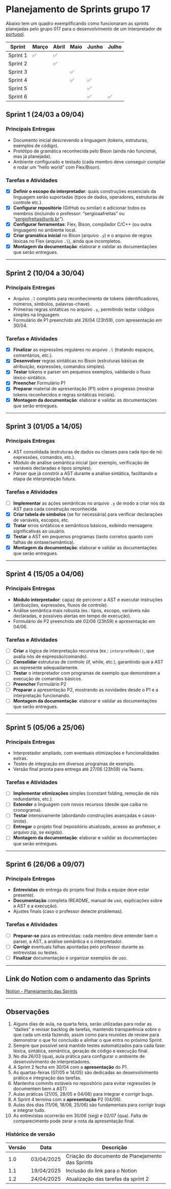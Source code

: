
# Planejamento de Sprints grupo 17

Abaixo tem um quadro exemplificando como funcionaram as sprints planejadas pelo grupo 017 para o desenvolvimento de um interpretador de [portugol](https://portugol.dev/).

|Sprint| Março | Abril | Maio | Junho |Julho |
|--|--|--|--|--|--
|Sprint 1  | ✅ | ✅ |  |   |
|Sprint 2  |  | ✅ |  |   |
|Sprint 3  |  |  | ✅ |   |
|Sprint 4  |  |  | ✅ | ✅ |
|Sprint 5  |  |  |  |  ✅ |
|Sprint 6  |  |  |  | ✅  | ✅ |

## Sprint 1 (24/03 a 09/04)  
### **Principais Entregas**  
  - Documento inicial descrevendo a linguagem (tokens, estruturas, exemplos de código).  
  - Protótipo de gramática reconhecida pelo Bison (ainda não funcional, mas já planejada).  
  - Ambiente configurado e testado (cada membro deve conseguir compilar e rodar um “hello world” com Flex/Bison).  

### **Tarefas e Atividades**  
 - [x]  **Definir o escopo do interpretador**: quais construções essenciais da linguagem serão suportadas (tipos de dados, operadores, estruturas de controle etc.).  
 - [x] **Configurar repositório** (GitHub ou similar) e adicionar todos os membros (incluindo o professor: “sergioaafreitas” ou “sergiofreitas@unb.br”).  
 - [x] **Configurar ferramentas**: Flex, Bison, compilador C/C++ (ou outra linguagem) no ambiente local.  
 - [x] **Criar gramática inicial** no Bison (arquivo `.y`) e o arquivo de regras léxicas no Flex (arquivo `.l`), ainda que incompletos.  
 - [x] **Montagem da documentação**: elaborar e validar as documentações que serão entregues.
---

## Sprint 2 (10/04 a 30/04)  
### **Principais Entregas**  
  - Arquivo `.l` completo para reconhecimento de tokens (identificadores, números, símbolos, palavras-chave).  
  - Primeiras regras sintáticas no arquivo `.y`, permitindo testar códigos simples na linguagem.  
  - Formulário de P1 preenchido até 28/04 (23h59), com apresentação em 30/04.  

### **Tarefas e Atividades**  
 - [x] **Finalizar** as expressões regulares no arquivo `.l` (tratando espaços, comentários, etc.). 
 - [x] **Desenvolver** regras sintáticas no Bison (estruturas básicas de atribuição, expressões, comandos simples).  
 - [x] **Testar** tokens e parser em pequenos exemplos, validando o fluxo léxico-sintático.
 - [x] **Preencher** Formulário P1
 - [x] **Preparar** material de apresentação (P1) sobre o progresso (mostrar tokens reconhecidos e regras sintáticas iniciais).  
 - [x]  **Montagem da documentação**: elaborar e validar as documentações que serão entregues.

---

## Sprint 3 (01/05 a 14/05)  
### **Principais Entregas**  
  - AST consolidada (estruturas de dados ou classes para cada tipo de nó: expressões, comandos, etc.).  
  - Módulo de análise semântica inicial (por exemplo, verificação de variáveis declaradas e tipos simples).  
  - Parser que já constrói a AST durante a análise sintática, facilitando a etapa de interpretação futura.  

### **Tarefas e Atividades**  
   - [ ] **Implementar** as ações semânticas no arquivo `.y` de modo a criar nós da AST para cada construção reconhecida.  
   - [x] **Criar tabela de símbolos** (se for necessária) para verificar declarações de variáveis, escopos, etc.  
   - [x] **Tratar** erros sintáticos e semânticos básicos, exibindo mensagens significativas ao usuário.  
   - [x] **Testar** a AST em pequenos programas (tanto corretos quanto com falhas de sintaxe/semântica). 
   - [x]  **Montagem da documentação**: elaborar e validar as documentações que serão entregues. 
---

## Sprint 4 (15/05 a 04/06)  
### **Principais Entregas**  
  - **Módulo interpretador**: capaz de percorrer a AST e executar instruções (atribuições, expressões, fluxos de controle).  
  - Análise semântica mais robusta (ex.: tipos, escopo, variáveis não declaradas, e possíveis alertas em tempo de execução).  
  - Formulário de P2 preenchido até 02/06 (23h59) e apresentação em 04/06.  

### **Tarefas e Atividades**  

 - [ ]  **Criar** a lógica de interpretação recursiva (ex.: `interpretNode()`, que avalia nós de expressão/comando).  
 - [ ] **Consolidar** estruturas de controle (if, while, etc.), garantindo que a AST as represente adequadamente.  
 - [ ] **Testar** o interpretador com programas de exemplo que demonstrem a execução de comandos básicos.  
 - [ ] **Preencher** Formulário P2
 - [ ] **Preparar** a apresentação P2, mostrando as novidades desde o P1 e a interpretação funcionando.  
 - [ ]  **Montagem da documentação**: elaborar e validar as documentações que serão entregues.
 
---

## Sprint 5 (05/06 a 25/06)  
### **Principais Entregas**  
  - Interpretador ampliado, com eventuais otimizações e funcionalidades extras.  
  - Testes de integração em diversos programas de exemplo.  
  - Versão final pronta para entrega até 27/06 (23h59) via Teams.  

### **Tarefas e Atividades**  

 - [ ]  **Implementar otimizações** simples (constant folding, remoção de nós redundantes, etc.).
 - [ ]  **Estender** a linguagem com novos recursos (desde que caiba no cronograma). 
 - [ ] **Testar** intensivamente (abordando construções avançadas e casos-limite).  
 - [ ]  **Entregar** o projeto final (repositório atualizado, acesso ao professor, e arquivo zip, se exigido).  
 - [ ]  **Montagem da documentação**: elaborar e validar as documentações que serão entregues.

---

## Sprint 6 (26/06 a 09/07)  
### **Principais Entregas**  
  - **Entrevistas** de entrega do projeto final (toda a equipe deve estar presente).  
  - **Documentação** completa (README, manual de uso, explicações sobre a AST e a execução).  
  - Ajustes finais (caso o professor detecte problemas).  

### **Tarefas e Atividades**  

 - [ ]  **Preparar-se** para as entrevistas: cada membro deve entender bem o parser, a AST, a análise semântica e o interpretador.  
 - [ ] **Corrigir** eventuais falhas apontadas pelo professor durante as entrevistas ou testes.
 - [ ] **Finalizar** documentação e organizar exemplos de uso.  

---

## Link do Notion com o andamento das Sprints

[Notion - Planejamento das Sprints](https://nutritious-soldier-9c7.notion.site/Planejamento-das-Sprints-1d9a51417e3880cf99c4d42c743b99ce)

---

## Observações

1. Alguns dias de aula, na quarta feira, serão utilizadas para rodar as “dailies” e revisar backlog de tarefas, mantendo transparência sobre o que cada um está fazendo, assim como para reuniões de review para demonstrar o que foi concluído e alinhar o que entra no próximo Sprint.  
2. Sempre que possível será mantido testes automatizados para cada fase: léxica, sintática, semântica, geração de código e execução final.  
3.  No dia 26/03 (qua), aula prática para configurar o ambiente de desenvolvimento de interpretadores.  
4. A Sprint 2 fecha em 30/04 com a **apresentação** do P1.  
5.  As quartas-feiras (07/05 e 14/05) são dedicadas ao desenvolvimento prático e integração das tarefas.  
6. Mantenha commits estáveis no repositório para evitar regressões (e documentem bem a AST)
7. Aulas práticas (21/05, 28/05 e 04/06) para integrar e corrigir bugs. 
8. A Sprint 4 termina com a **apresentação** P2 (04/06).  
9. Aulas dos dias (11/06, 18/06, 25/06) são fundamentais para corrigir bugs e integrar tudo.
10. As entrevistas ocorrerão em 30/06 (seg) e 02/07 (qua). Falta de comparecimento pode zerar a nota da apresentação final.

### Histórico de versão
|Versão|Data|Descrição|
|--|--|--|
| 1.0 | 03/04/2025 | Criação do documento de Planejamento das Sprints |
| 1.1 | 19/04/2025 | Inclusão do link para o Notion |
| 1.2 | 24/04/2025 | Atualização das tarefas da sprint 2 |
